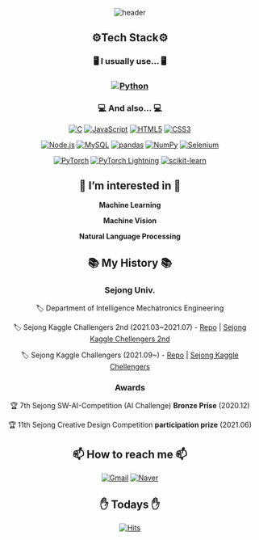 
<div align="center">

![header](https://capsule-render.vercel.app/api?type=waving&color=gradient&height=300&section=header&text=Choi%20YoungMin&fontSize=60)

<div align="center">

  <h2> ⚙Tech Stack⚙ </h2>
  
  <h3> 🖥 I usually use... 🖥 <h3>
    
  [![Python](https://img.shields.io/badge/Python-3776AB?style=flat-square&logo=Python&logoColor=white)]()
   
  <h3> 💻 And also... 💻 </h3>
    
  [![C](https://img.shields.io/badge/C-A8B9CC?style=flat-square&logo=C&logoColor=white)]()
  [![JavaScript](https://img.shields.io/badge/JavaScript-F7DF1E?style=flat-square&logo=Javascript&logoColor=black)](https://github.com/MartinusChoi/NodeJS)
  [![HTML5](https://img.shields.io/badge/HTML5-E34F26?style=flat-square&logo=HTML5&logoColor=white)](https://github.com/MartinusChoi/NodeJS)
  [![CSS3](https://img.shields.io/badge/CSS3-1572B6?style=flat-square&logo=CSS3&logoColor=white)](https://github.com/MartinusChoi/NodeJS)

  [![Node.js](https://img.shields.io/badge/Node.js-339933?style=flat-square&logo=Node.js&logoColor=white)](https://github.com/MartinusChoi/NodeJS)
  [![MySQL](https://img.shields.io/badge/MySQL-4479A1?style=flat-square&logo=MySQL&logoColor=white)]()
  [![pandas](https://img.shields.io/badge/pandas-3F4F75?style=flat-square&logo=pandas&logoColor=white)]()
  [![NumPy](https://img.shields.io/badge/NumPy-013243?style=flat-square&logo=NumPy&logoColor=white)]()
  [![Selenium](https://img.shields.io/badge/Selenium-43B02A?style=flat-square&logo=Selenium&logoColor=white)](https://github.com/2021-2-Creative-Study/crawling)

  [![PyTorch](https://img.shields.io/badge/PyTorch-EE4C2C?style=flat-square&logo=PyTorch&logoColor=white)](https://github.com/MartinusChoi/ResNet_Pytorch)
  [![PyTorch Lightning](https://img.shields.io/badge/PyTorchLightning-792EE5?style=flat-square&logo=PyTorchLightning&logoColor=white)](https://github.com/MartinusChoi/ResNet_Pytorch)
  [![scikit-learn](https://img.shields.io/badge/scikit-learn-F7931E?style=flat-square&logo=scikit-learn&logoColor=white)](https://github.com/MartinusChoi/Kaggle-NoteBook-Study)

    
  <h2> 👀 I’m interested in 👀 </h2>

  **Machine Learning**

  **Machine Vision**

  **Natural Language Processing**

  <h2> 📚 My History 📚 </h2>
  
  <h3> Sejong Univ. </h3>
  
🏷 Department of Intelligence Mechatronics Engineering
    
🏷 Sejong Kaggle Challengers 2nd (2021.03~2021.07) - [Repo](https://github.com/Sejong-Kaggle-Challengers-2nd/Choi_YoungMin) | [Sejong Kaggle Chellengers 2nd](https://github.com/Sejong-Kaggle-Challengers-2nd)
 
🏷 Sejong Kaggle Challengers (2021.09~) - [Repo](https://github.com/MartinusChoi/Kaggle-NoteBook-Study) | [Sejong Kaggle Chellengers](https://github.com/Sejong-Kaggle-Challengers/kagglestudy)
   
   <h3> Awards </h3>
   
🏆 7th Sejong SW-AI-Competition (AI Challenge) **Bronze Prise** (2020.12)
    
🏆 11th Sejong Creative Design Competition **participation prize** (2021.06)

    
  <h2>📫 How to reach me 📫 </h2>

  [![Gmail](https://img.shields.io/badge/Gmail-EA4335?style=flat-square&logo=Gmail&logoColor=white)](martinus.choi@gmail.com)
  [![Naver](https://img.shields.io/badge/Naver-03C75A?style=flat-square&logo=Naver&logoColor=white)](martinus99@naver.com)

    
  <h2> ✋ Todays ✋</h2>

  [![Hits](https://hits.seeyoufarm.com/api/count/incr/badge.svg?url=https%3A%2F%2Fgithub.com%2FMartinusChoi&count_bg=%23636ADD&title_bg=%23555555&icon=&icon_color=%23E7E7E7&title=hits&edge_flat=false)](https://hits.seeyoufarm.com)

</div>

